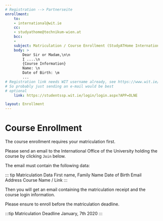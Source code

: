 ```yaml
---
# Registration --> Partnerseite
enrollment:
    to:
    - international@wit.ie
    cc: 
    - studyathome@technikum-wien.at
    bcc:
    - 
    subject: Matriculation / Course Enrollment (StudyATHome Internationally)
    body: >
        Dear Sir or Madam,\n\n
        I ....\n
        {Course Information} 
        Name: \n
        Date of Birth: \m
        ...
# Registration link needs WIT username already, see https://www.wit.ie/images/uploads/International_PDF/How_to_register_online_2019_(1).pdf
# So probably just sending an e-mail would be best
# optional
    link: https://studentssp.wit.ie/login/login.aspx?APP=OLNE

layout: Enrollment
---
```

# Course Enrollment

The course enrollment requires your matriculation first.

Please send an email to the International Office of the University holding the course by clicking ```Join``` below.

The email must contain the following data:

::: tip Matriculation Data
    First name, Family Name
    Date of Birth
    Email Address
    Course Name / Link
:::

Then you will get an email containing the matriculation receipt and the course login information.

Please ensure to enroll before the matriculation deadline.

:::tip Matriculation Deadline
January, 7th 2020
:::